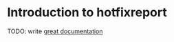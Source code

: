 # Introduction to hotfixreport

TODO: write [great documentation](http://jacobian.org/writing/what-to-write/)
